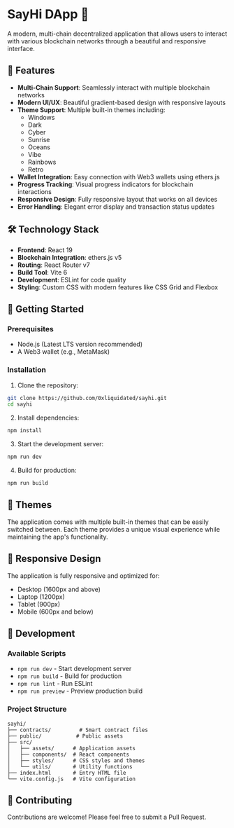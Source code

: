 # SayHi DApp 👋

A modern, multi-chain decentralized application that allows users to interact with various blockchain networks through a beautiful and responsive interface.

## 🌟 Features

- **Multi-Chain Support**: Seamlessly interact with multiple blockchain networks
- **Modern UI/UX**: Beautiful gradient-based design with responsive layouts
- **Theme Support**: Multiple built-in themes including:
  - Windows
  - Dark
  - Cyber
  - Sunrise
  - Oceans
  - Vibe
  - Rainbows
  - Retro
- **Wallet Integration**: Easy connection with Web3 wallets using ethers.js
- **Progress Tracking**: Visual progress indicators for blockchain interactions
- **Responsive Design**: Fully responsive layout that works on all devices
- **Error Handling**: Elegant error display and transaction status updates

## 🛠️ Technology Stack

- **Frontend**: React 19
- **Blockchain Integration**: ethers.js v5
- **Routing**: React Router v7
- **Build Tool**: Vite 6
- **Development**: ESLint for code quality
- **Styling**: Custom CSS with modern features like CSS Grid and Flexbox

## 🚀 Getting Started

### Prerequisites

- Node.js (Latest LTS version recommended)
- A Web3 wallet (e.g., MetaMask)

### Installation

1. Clone the repository:
```bash
git clone https://github.com/0xliquidated/sayhi.git
cd sayhi
```

2. Install dependencies:
```bash
npm install
```

3. Start the development server:
```bash
npm run dev
```

4. Build for production:
```bash
npm run build
```

## 🎨 Themes

The application comes with multiple built-in themes that can be easily switched between. Each theme provides a unique visual experience while maintaining the app's functionality.

## 📱 Responsive Design

The application is fully responsive and optimized for:
- Desktop (1600px and above)
- Laptop (1200px)
- Tablet (900px)
- Mobile (600px and below)

## 🔧 Development

### Available Scripts

- `npm run dev` - Start development server
- `npm run build` - Build for production
- `npm run lint` - Run ESLint
- `npm run preview` - Preview production build

### Project Structure

```
sayhi/
├── contracts/         # Smart contract files
├── public/           # Public assets
├── src/
│   ├── assets/      # Application assets
│   ├── components/  # React components
│   ├── styles/      # CSS styles and themes
│   └── utils/       # Utility functions
├── index.html       # Entry HTML file
└── vite.config.js   # Vite configuration
```

## 🤝 Contributing

Contributions are welcome! Please feel free to submit a Pull Request.

